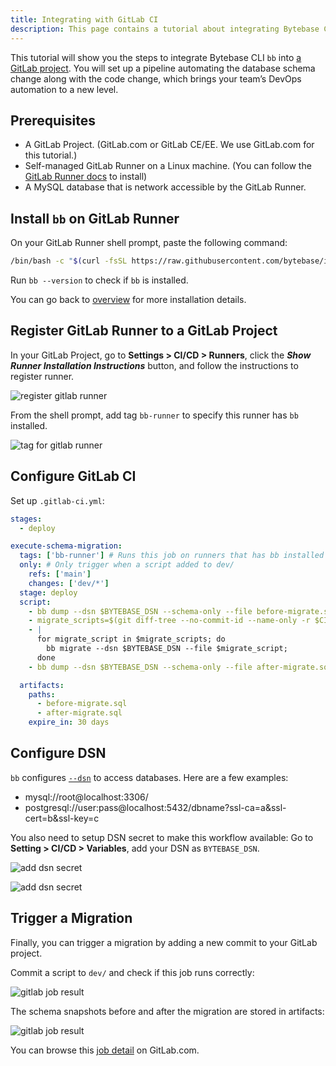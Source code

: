 ```yaml
---
title: Integrating with GitLab CI
description: This page contains a tutorial about integrating Bytebase CLI bb with GitLab CI/CD pipeline.
---
```


This tutorial will show you the steps to integrate Bytebase CLI `bb` into [a GitLab project](https://gitlab.com/bytebase-sample/tutorial-bb-ci). You will set up a pipeline automating the database schema change along with the code change, which brings your team’s DevOps automation to a new level.

## Prerequisites

- A GitLab Project. (GitLab.com or GitLab CE/EE. We use GitLab.com for this tutorial.)
- Self-managed GitLab Runner on a Linux machine. (You can follow the [GitLab Runner docs](https://docs.gitlab.com/runner) to install)
- A MySQL database that is network accessible by the GitLab Runner.

## Install `bb` on GitLab Runner

On your GitLab Runner shell prompt, paste the following command:

```bash
/bin/bash -c "$(curl -fsSL https://raw.githubusercontent.com/bytebase/install/HEAD/install.sh)"
```

Run `bb --version` to check if `bb` is installed.

You can go back to [overview](/docs/cli/overview) for more installation details.

## Register GitLab Runner to a GitLab Project

In your GitLab Project, go to **Settings > CI/CD > Runners**, click the **_Show Runner Installation Instructions_** button, and follow the instructions to register runner.

![register gitlab runner](/content/docs/gitlab-register-runner.png)

From the shell prompt, add tag `bb-runner` to specify this runner has `bb` installed.

![tag for gitlab runner](/content/docs/tag-gitlab-runner.png)

## Configure GitLab CI

Set up `.gitlab-ci.yml`:

```yaml
stages:
  - deploy

execute-schema-migration:
  tags: ['bb-runner'] # Runs this job on runners that has bb installed
  only: # Only trigger when a script added to dev/
    refs: ['main']
    changes: ['dev/*']
  stage: deploy
  script:
    - bb dump --dsn $BYTEBASE_DSN --schema-only --file before-migrate.sql # Snapshot the schema before migration
    - migrate_scripts=$(git diff-tree --no-commit-id --name-only -r $CI_COMMIT_SHA | grep '^dev/' -) # Extract the added files
    - |
      for migrate_script in $migrate_scripts; do
        bb migrate --dsn $BYTEBASE_DSN --file $migrate_script;
      done
    - bb dump --dsn $BYTEBASE_DSN --schema-only --file after-migrate.sql # Snapshot the schema after migration

  artifacts:
    paths:
      - before-migrate.sql
      - after-migrate.sql
    expire_in: 30 days
```

## Configure DSN

`bb` configures [`--dsn`](./reference#data-source-name-dsn) to access databases. Here are a few examples:

- mysql://root@localhost:3306/
- postgresql://user:pass@localhost:5432/dbname?ssl-ca=a&ssl-cert=b&ssl-key=c

You also need to setup DSN secret to make this workflow available:
Go to **Setting > CI/CD > Variables**, add your DSN as `BYTEBASE_DSN`.

![add dsn secret](/content/docs/add-gitlab-secret-1.png)

![add dsn secret](/content/docs/add-gitlab-secret-2.png)

## Trigger a Migration

Finally, you can trigger a migration by adding a new commit to your GitLab project.

Commit a script to `dev/` and check if this job runs correctly:

![gitlab job result](/content/docs/gitlab-job-result-1.png)

The schema snapshots before and after the migration are stored in artifacts:

![gitlab job result](/content/docs/gitlab-job-result-2.png)

You can browse this [job detail](https://gitlab.com/bytebase-sample/tutorial-bb-ci/-/jobs/2472815264) on GitLab.com.

